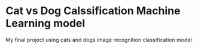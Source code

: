 # Cat vs Dog Calssification Machine Learning model
My final project using cats and dogs image recognition classification model

